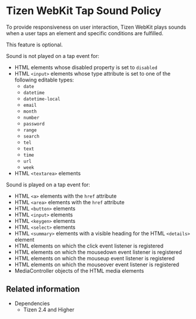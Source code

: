 # Tizen WebKit Tap Sound Policy

To provide responsiveness on user interaction, Tizen WebKit plays sounds when a user taps an element and specific conditions are fulfilled.

This feature is optional.

Sound is not played on a tap event for:

- HTML elements whose disabled property is set to `disabled`
- HTML `<input>` elements whose type attribute is set to one of the following editable types:  
  *	`date`
  * `datetime`
  * `datetime-local`
  * `email`
  * `month`
  * `number`
  * `password`
  * `range`
  * `search`
  * `tel`
  * `text`
  * `time`
  * `url`
  * `week`		
- HTML `<textarea>` elements

Sound is played on a tap event for:

- HTML `<a>` elements with the `href` attribute
- HTML `<area>` elements with the `href` attribute
- HTML `<button>` elements
- HTML `<input>` elements
- HTML `<keygen>` elements
- HTML `<select>` elements
- HTML `<summary>` elements with a visible heading for the HTML `<details>` element
- HTML elements on which the click event listener is registered
- HTML elements on which the mousedown event listener is registered
- HTML elements on which the mouseup event listener is registered
- HTML elements on which the mouseover event listener is registered
- MediaController objects of the HTML media elements

## Related information
* Dependencies
  - Tizen 2.4 and Higher
